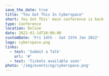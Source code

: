 ```yaml
---
save_the_date: true
title: "You Got This In Cyberspace"
short: You Got This' main conference is back
type: Conference
location: Online
date: 2022-01-14T10:00:00
customDate: 'Fri 14th - Sat 15th Jan 2022'
logo: cyberspace.png
links:
  - text: 'Submit a Talk'
    url: '#'
  - text: 'Tickets available soon'
photo: '/img/events/og/cyberspace.png'
---
```

